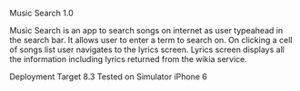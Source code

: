 Music Search 1.0

Music Search is an app to search songs on internet as user typeahead in the search bar.
It allows user to enter a term to search on.
On clicking a cell of songs list user navigates to the lyrics screen.
Lyrics screen displays all the information including lyrics returned from the wikia service.

Deployment Target 8.3
Tested on Simulator iPhone 6
